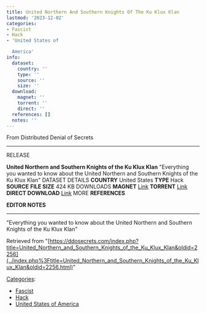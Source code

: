 ```yaml
---
title: United Northern And Southern Knights Of The Ku Klux Klan
lastmod: '2023-12-02'
categories:
- Fascist
- Hack
- 'United States of

  America'
info:
  dataset:
    country: ''
    type: ''
    source: ''
    size: ''
  download:
    magnet: ''
    torrent: ''
    direct: ''
  references: []
  notes: ''
---
```




From Distributed Denial of Secrets

---
RELEASE

**United Northern and Southern Knights of the Ku Klux Klan**
"Everything you wanted to know about the United Northern and Southern Knights of the Ku Klux Klan"
DATASET DETAILS
**COUNTRY** United States
**TYPE** Hack
**SOURCE**
**FILE SIZE** 424 KB
DOWNLOADS
**MAGNET** [Link](magnet:?xt=urn:btih:eedc4a289ba9782ef1f3f340251977a61960414e&tr=udp://tracker.leechers-paradise.org:6969&tr=udp://zer0day.ch:1337&tr=udp://open.demonii.com:1337&tr=udp://tracker.coppersurfer.tk:6969&tr=udp://exodus.desync.com:6969)
**TORRENT** [Link](../images/d/dc/United_Northern_and_Southern_Knights_of_the_Ku_Klux_Klan.torrent)
**DIRECT DOWNLOAD** [Link](https://data.ddosecrets.com/United%20Northern%20and%20Southern%20Knights%20of%20the%20Ku%20Klux%20Klan/)
MORE
**REFERENCES**

**EDITOR NOTES**

---

"Everything you wanted to know about the United Northern and Southern
Knights of the Ku Klux Klan"

Retrieved from
"[https://ddosecrets.com/index.php?title=United_Northern_and_Southern_Knights_of_the_Ku_Klux_Klan&oldid=2256](../index.php%3Ftitle=United_Northern_and_Southern_Knights_of_the_Ku_Klux_Klan&oldid=2256.html)"

[Categories](./Special:Categories.html "Special:Categories"):

- [Fascist](./Category:Fascist.html "Category:Fascist")
- [Hack](./Category:Hack.html "Category:Hack")
- [United States of
America](./Category:United_States_of_America.html "Category:United States of America")
